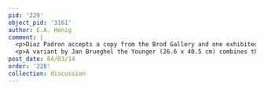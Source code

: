 ```yaml
---
pid: '229'
object_pid: '3161'
author: E.A. Honig
comment: |
  <p>Diaz Padron accepts a copy from the Brod Gallery and one exhibited Vienna 1935 as genuine, but considers a version that was sold by Sotheby's in 1959 and a piece in the Muller collection to be studio works. All of these are close variants but none, I think, is entirely identical. </p>
  <p>A variant by Jan Brueghel the Younger (26.6 x 40.5 cm) combines the flower arrangement here with the vase of flowers from <a href="/object/flowers-in-a-sculpted-vase-beside-a-wreath-of-flowers-gundelfingen">Flowers in a Sculpted Vase Beside a Wreath of Flowers (Gundelfingen)</a>. Paris, De Jonckheere, 2002.</p>
post_date: 04/03/14
order: '228'
collection: discussion
---
```

